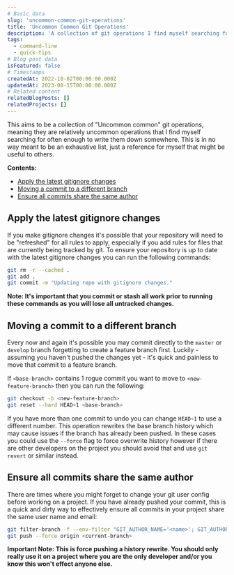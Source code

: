 ```yaml
---
# Basic data
slug: 'uncommon-common-git-operations'
title: 'Uncommon Common Git Operations'
description: 'A collection of git operations I find myself searching for surprisingly often.'
tags:
  - command-line
  - quick-tips
# Blog post data
isFeatured: false
# Timestamps
createdAt: 2022-10-02T00:00:00.000Z
updatedAt: 2023-08-15T00:00:00.000Z
# Related content
relatedBlogPosts: []
relatedProjects: []
---
```


This aims to be a collection of "Uncommon common" git operations, meaning they are relatively uncommon operations that I find myself searching for often enough to write them down somewhere.
This is in no way meant to be an exhaustive list, just a reference for myself that might be useful to others.

**Contents:**
- [Apply the latest gitignore changes](#apply-the-latest-gitignore-changes)
- [Moving a commit to a different branch](#moving-a-commit-to-a-different-branch)
- [Ensure all commits share the same author](#ensure-all-commits-share-the-same-author)

## Apply the latest gitignore changes
If you make gitignore changes it's possible that your repository will need to be "refreshed" for all rules to apply, especially if you add rules for files that are currently being tracked by git.
To ensure your repository is up to date with the latest gitignore changes you can run the following commands:

```bash
git rm -r --cached .
git add .
git commit -m "Updating repo with gitignore changes."  
```

**Note: It's important that you commit or stash all work prior to running these commands as you will lose all untracked changes.**

## Moving a commit to a different branch
Every now and again it's possible you may commit directly to the `master` or `develop` branch forgetting to create a feature branch first. Luckily - assuming you haven't pushed the changes yet - it's quick and painless to move that commit to a feature branch.

If `<base-branch>` contains 1 rogue commit you want to move to `<new-feature-branch>` then you can run the following:

```bash
git checkout -b <new-feature-branch>
git reset --hard HEAD~1 <base-branch>
```

If you have more than one commit to undo you can change `HEAD~1` to use a different number.
This operation rewrites the base branch history which may cause issues if the branch has already been pushed. In these cases you could use the `--force` flag to force overwrite history however if there are other developers on the project you should avoid that and use `git revert` or similar instead.

## Ensure all commits share the same author
There are times where you might forget to change your git user config before working on a project.
If you have already pushed your commit, this is a quick and dirty way to effectively ensure all commits in your project share the same user name and email:

```bash
git filter-branch -f --env-filter "GIT_AUTHOR_NAME='<name>'; GIT_AUTHOR_EMAIL='<email>'; GIT_COMMITTER_NAME='<name>'; GIT_COMMITTER_EMAIL='<email>';" HEAD;
git push --force origin <current-branch>
```

**Important Note: This is force pushing a history rewrite. You should only really use it on a project where you are the only developer and/or you know this won't effect anyone else.**
